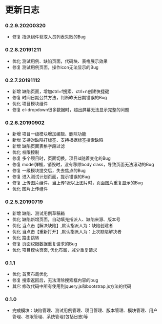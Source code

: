 # 更新日志

### 0.2.9.20200320
* 修复 指派组件获取人员列表失败的Bug

### 0.2.8.20191211
* 优化 测试用例、缺陷页面，代码块、表格展示效果
* 修复 测试用例页面，操作icon无法显示的Bug

### 0.2.7.20191112
* 新增 缺陷页面，增加ctrl+f搜索、ctrl+n创建快捷键
* 修复 时间日期公共方法，判断昨天日期错误的Bug
* 优化 项目模块组件
* 修复 el-dropdown很多数据时，超出屏幕无法显示完整的问题

### 0.2.6.20190902
* 新增 项目一级模块增加编辑、删除功能
* 新增 支持对缺陷打标签、支持根据标签搜索缺陷
* 新增 缺陷页面表格字段过滤
* 优化 权限控制
* 修复 多个项目时，页面切换，项目id随着变化的Bug
* 修复 model弹框，销毁时，没有移除body class，导致页面无法滚动的Bug
* 修复 一级模块提交后，失去焦点的Bug
* 修复 进入测试计划页面，提示错误的Bug
* 修复 上传图片组件，当上传1张以上图片时，页面图片重复显示的Bug
* 优化 图片上传组件

### 0.2.5.20190719
* 新增 缺陷、测试用例草稿箱
* 优化 缺陷新增页面，自动填充指派人、缺陷来源、版本号
* 优化 当点击【解决缺陷】,默认指派人为：缺陷创建者
* 优化 当点击【重新打开】,默认指派人为：上次缺陷解决者
* 优化 路由跳转
* 修复 页面权限数据重复请求的Bug
* 优化 项目模块页面, 优化布局，减少重复请求

### 0.1.1 
* 优化 首页布局优化
* 修复 搜索返回后，无法清除搜索框内容的bug
* 其它 修改代码中所有使用到jquery.js和bootstrap.js方法的代码

### 0.1.0
* 完成模块：缺陷管理、测试用例管理、项目管理、版本管理、模块管理、用户管理、权限管理、系统管理(包括日志)等
